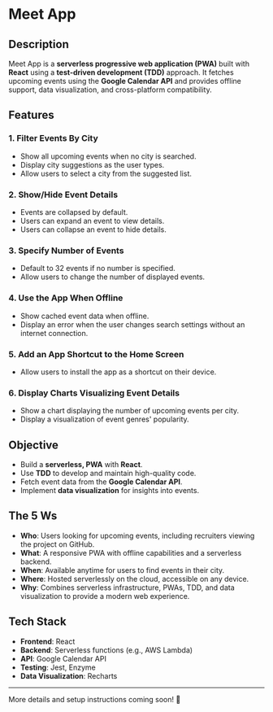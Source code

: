 # Meet App  

## Description  
Meet App is a **serverless progressive web application (PWA)** built with **React** using a **test-driven development (TDD)** approach. It fetches upcoming events using the **Google Calendar API** and provides offline support, data visualization, and cross-platform compatibility.

## Features  
### 1. Filter Events By City  
- Show all upcoming events when no city is searched.  
- Display city suggestions as the user types.  
- Allow users to select a city from the suggested list.  

### 2. Show/Hide Event Details  
- Events are collapsed by default.  
- Users can expand an event to view details.  
- Users can collapse an event to hide details.  

### 3. Specify Number of Events  
- Default to 32 events if no number is specified.  
- Allow users to change the number of displayed events.  

### 4. Use the App When Offline  
- Show cached event data when offline.  
- Display an error when the user changes search settings without an internet connection.  

### 5. Add an App Shortcut to the Home Screen  
- Allow users to install the app as a shortcut on their device.  

### 6. Display Charts Visualizing Event Details  
- Show a chart displaying the number of upcoming events per city.  
- Display a visualization of event genres' popularity.  

## Objective  
- Build a **serverless, PWA** with **React**.  
- Use **TDD** to develop and maintain high-quality code.  
- Fetch event data from the **Google Calendar API**.  
- Implement **data visualization** for insights into events.  

## The 5 Ws  
- **Who**: Users looking for upcoming events, including recruiters viewing the project on GitHub.  
- **What**: A responsive PWA with offline capabilities and a serverless backend.  
- **When**: Available anytime for users to find events in their city.  
- **Where**: Hosted serverlessly on the cloud, accessible on any device.  
- **Why**: Combines serverless infrastructure, PWAs, TDD, and data visualization to provide a modern web experience.  

## Tech Stack  
- **Frontend**: React  
- **Backend**: Serverless functions (e.g., AWS Lambda)  
- **API**: Google Calendar API  
- **Testing**: Jest, Enzyme  
- **Data Visualization**: Recharts  

---

More details and setup instructions coming soon! 🚀
